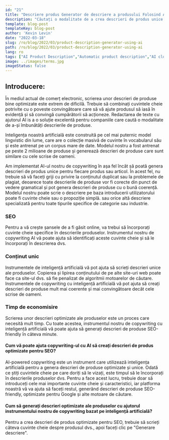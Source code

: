 ```yaml
---
id: "21"
title: "Descriere produs Generator de descriere a produsului Folosind AI"
description: "Căutați o modalitate de a crea descrieri de produs unice și optimizate? Dacă da, poate doriți să luați în considerare utilizarea copywriting-ului cu ajutorul AI. Acest instrument utilizează AI pentru a genera descrieri de produse care sunt adaptate la cuvintele dvs. cheie specifice."
template: blog-post
templateKey: blog-post
author: 'Kevin Levin'
date: "2022-03-18"
slug: /ro/blog/2022/03/product-description-generator-using-ai
path: /ro/blog/2022/03/product-description-generator-using-ai
lang: ro
tags: ["AI Product Description","Automatic product description","AI clothings Product description"]
image: ../images/terms.jpg
imageStatus: false
---
```

## Introducere:
În mediul actual de comerț electronic, scrierea unor descrieri de produse bine optimizate este extrem de dificilă. Trebuie să combinați cuvintele cheie potrivite cu o poveste convingătoare care să vă ajute produsul să iasă în evidență și să convingă cumpărătorii să acționeze. Redactarea de texte cu ajutorul AI іѕ а o soluție excelentă pentru companiile care caută o modalitate de a-și îmbunătăți descrierile de produse.


Inteligența noastră artificială este construită pe cel mai puternic model lingvistic din lume, care are o colecție masivă de cuvinte în vocabularul său și este antrenat pe un corpus mare de date. Modelul nostru a fost antrenat pe peste 2 milioane de produse și generează descrieri de produse care sunt similare cu cele scrise de oameni.

Am implementat AI-ul nostru de copywriting în așa fel încât să poată genera descrieri de produs unice pentru fiecare produs sau articol. În acest fel, nu trebuie să vă faceți griji cu privire la conținutul duplicat sau la problemele de plagiat, deoarece toate descrierile de produse vor fi corecte din punct de vedere gramatical și pot genera descrieri de produse cu o bună coerență. Modelul nostru poate scrie o descriere pe baza introducerii utilizatorului poate fi cuvinte cheie sau o propoziție simplă. sau orice altă descriere specializată pentru toate tipurile specifice de categorie sau industrie.

### SEO
Pentru a vă crește șansele de a fi găsit online, va trebui să încorporați cuvinte cheie specifice în descrierile produselor. Instrumentul nostru de copywriting AI vă poate ajuta să identificați aceste cuvinte cheie și să le încorporați în descrierea dvs.

### Conținut unic
Instrumentele de inteligență artificială vă pot ajuta să scrieți descrieri unice ale produselor. Copierea și lipirea conținutului de pe alte site-uri web poate face ca site-ul dvs. să fie penalizat de algoritmii motoarelor de căutare. Instrumentele de copywriting cu inteligență artificială vă pot ajuta să creați descrieri de produse mult mai coerente și mai convingătoare decât cele scrise de oameni.

### Timp de economisire
Scrierea unor descrieri optimizate ale produselor este un proces care necesită mult timp. Cu toate acestea, instrumentul nostru de copywriting cu inteligență artificială vă poate ajuta să generați descrieri de produse SEO-friendly în câteva minute.

#### Cum vă poate ajuta copywriting-ul cu AI să creați descrieri de produs optimizate pentru SEO?
AI-powered copywriting este un instrument care utilizează inteligența artificială pentru a genera descrieri de produse optimizate și unice. Odată ce știți cuvintele cheie pe care doriți să le vizați, este timpul să le încorporați în descrierile produselor dvs. Pentru a face acest lucru, trebuie doar să introduceți cele mai importante cuvinte cheie și caracteristici, iar platforma noastră vă va ajuta să faceți restul, generând descrieri de produse SEO-friendly, optimizate pentru Google și alte motoare de căutare.

#### Cum să generați descrieri optimizate ale produselor cu ajutorul instrumentului nostru de copywriting bazat pe inteligență artificială?
Pentru a crea descrieri de produs optimizate pentru SEO, trebuie să scrieți câteva cuvinte cheie despre produsul dvs., apoi faceți clic pe "Generare descriere".



